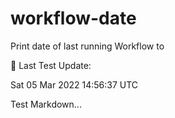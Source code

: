 # workflow-date
Print date of last running Workflow to 

🎉 Last Test Update: 
<!-- DEFAULT-TAG:START -->
Sat  05 Mar 2022  14:56:37 UTC
<!-- DEFAULT-TAG:END -->


Test Markdown...
